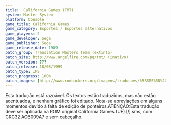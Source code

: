 ```yaml
---
title:  California Games (TMT)
system: Master System
platform: Console
game_title: California Games
game_category: Esportes / Esportes alternativos
game_players: 2
game_developer: Sega
game_publisher: Sega
game_release_date: 1989
patch_group: Translation Masters Team (extinto)
patch_site: http://www.angelfire.com/pq/tmt/ (inativo)
patch_version: ???
patch_release: 18/08/1999
patch_type: IPS
patch_progress: 100%
patch_images: [http://www.romhackers.org/imagens/traducoes/%5BSMS%5D%20California%20Games%20-%20TMT%20-%201.png,http://www.romhackers.org/imagens/traducoes/%5BSMS%5D%20California%20Games%20-%20TMT%20-%202.png,http://www.romhackers.org/imagens/traducoes/%5BSMS%5D%20California%20Games%20-%20TMT%20-%203.png]
---
```

Esta tradução está razoável. Os textos estão traduzidos, mas não estão acentuados, e nenhum gráfico foi editado. Nota-se abreviações em alguns momentos devido à falta de edição de ponteiros.ATENÇÃO:Esta tradução deve ser aplicada na ROM original California Games (UE) [!].sms, com CRC32 AC6009A7 e sem cabeçalho.